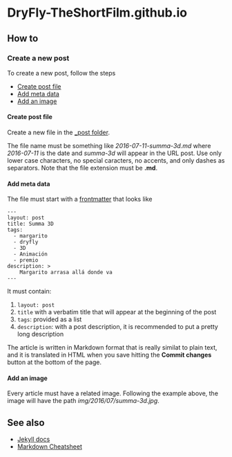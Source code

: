 # DryFly-TheShortFilm.github.io

## How to

### Create a new post

To create a new post, follow the steps

* [Create post file](#create-post-file)
* [Add meta data](#add-meta-data)
* [Add an image](#add-an-image)

#### Create post file

Create a new file in the [_post folder](https://github.com/DryFly-TheShortFilm/DryFly-TheShortFilm.github.io/tree/master/_posts).

The file name must be something like *2016-07-11-summa-3d.md* where *2016-07-11* is the date and *summa-3d* will appear in the URL post.
Use only lower case characters, no special caracters, no accents, and only dashes as separators.
Note that the file extension must be **.md**.

#### Add meta data

The file must start with a [frontmatter](https://jekyllrb.com/docs/frontmatter/) that looks like

```
---
layout: post
title: Summa 3D
tags:
  - margarito
  - dryfly
  - 3D
  - Animación
  - premio
description: >
    Margarito arrasa allá donde va
---
```

It must contain:

1. `layout: post`
2. `title` with a verbatim title that will appear at the beginning of the post
3. `tags`: provided as a list
4. `description`: with a post description, it is recommended to put a pretty long description

The article is written in Markdown format that is really similat to plain text, and it is translated in HTML when you save hitting the **Commit changes** button at the bottom of the page.

#### Add an image

Every article must have a related image. Following the example above, the image will have the path *img/2016/07/summa-3d.jpg*.



## See also

* [Jekyll docs](https://jekyllrb.com/)
* [Markdown Cheatsheet](https://github.com/adam-p/markdown-here/wiki/Markdown-Cheatsheet)
